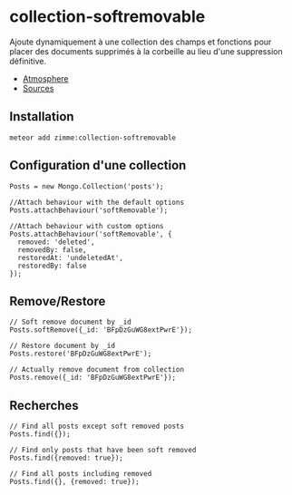# collection-softremovable

Ajoute dynamiquement à une collection des champs et fonctions pour placer des documents supprimés à la corbeille au lieu d'une suppression définitive.

* [Atmosphere](https://atmospherejs.com/zimme/collection-softremovable)
* [Sources](https://github.com/zimme/meteor-collection-softremovable)

## Installation

    meteor add zimme:collection-softremovable

## Configuration d'une collection

    Posts = new Mongo.Collection('posts');

    //Attach behaviour with the default options
    Posts.attachBehaviour('softRemovable');

    //Attach behaviour with custom options
    Posts.attachBehaviour('softRemovable', {
      removed: 'deleted',
      removedBy: false,
      restoredAt: 'undeletedAt',
      restoredBy: false
    });

## Remove/Restore

    // Soft remove document by _id
    Posts.softRemove({_id: 'BFpDzGuWG8extPwrE'});

    // Restore document by _id
    Posts.restore('BFpDzGuWG8extPwrE');

    // Actually remove document from collection
    Posts.remove({_id: 'BFpDzGuWG8extPwrE'});

## Recherches

    // Find all posts except soft removed posts
    Posts.find({});

    // Find only posts that have been soft removed
    Posts.find({removed: true});

    // Find all posts including removed
    Posts.find({}, {removed: true});